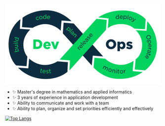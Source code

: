 [![Header](dev.png "Header")](https://some-url.dev/)

- ✨ Master's degree in mathematics and applied informatics
- ✨ 3 years of experience in application development
- ✨ Ability to communicate and work with a team
- ✨ Ability to plan, organize and set priorities efficiently and effectively

[![Top Langs](https://github-readme-stats.vercel.app/api/top-langs/?username=ycinjavascript)](https://github.com/anuraghazra/github-readme-stats)

<!--
**ycinjavascript/ycinjavascript** is a ✨ _special_ ✨ repository because its `README.md` (this file) appears on your GitHub profile.

Here are some ideas to get you started:

- 🔭 I’m currently working on ...
- 🌱 I’m currently learning ...
- 👯 I’m looking to collaborate on ...
- 🤔 I’m looking for help with ...
- 💬 Ask me about ...
- 📫 How to reach me: ...
- 😄 Pronouns: ...
- ⚡ Fun fact: ...
-->
